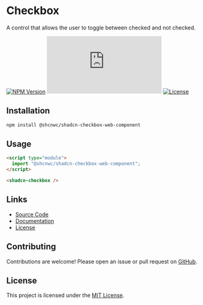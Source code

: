 # Checkbox

A control that allows the user to toggle between checked and not checked.

[![NPM Version](https://img.shields.io/npm/v/@shcnwc/shadcn-checkbox-web-component.svg)](https://www.npmjs.com/package/@shcnwc/shadcn-checkbox-web-component)
[![Package Size](https://img.badgesize.io/https://unpkg.com/@shcnwc/shadcn-checkbox-web-component/index.js?compression=gzip)](https://www.npmjs.com/package/@shcnwc/shadcn-checkbox-web-component)
[![License](https://img.shields.io/npm/l/@shcnwc/shadcn-checkbox-web-component.svg)](https://github.com/shcnwc/shadcn-web-components/blob/main/LICENSE)


## Installation

```bash
npm install @shcnwc/shadcn-checkbox-web-component
```

## Usage

```html
<script type="module">
  import "@shcnwc/shadcn-checkbox-web-component";
</script>

<shadcn-checkbox />
```

## Links

- [Source Code](https://github.com/shcnwc/shadcn-web-components/tree/main/dist/checkbox)
- [Documentation](https://github.com/shcnwc/shadcn-web-components)
- [License](https://github.com/shcnwc/shadcn-web-components/blob/main/LICENSE)

## Contributing

Contributions are welcome! Please open an issue or pull request on [GitHub](https://github.com/shcnwc/shadcn-web-components).

## License

This project is licensed under the [MIT License](https://github.com/shcnwc/shadcn-web-components/blob/main/LICENSE).
